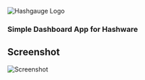 ![Hashgauge Logo](https://cloud.githubusercontent.com/assets/1009114/4691881/b13d2ff6-573a-11e4-96b9-62244fecc9fc.png)
### Simple Dashboard App for Hashware


## Screenshot
![Screenshot](https://cloud.githubusercontent.com/assets/1009114/4692011/edc15038-5744-11e4-9148-348235567760.png)
